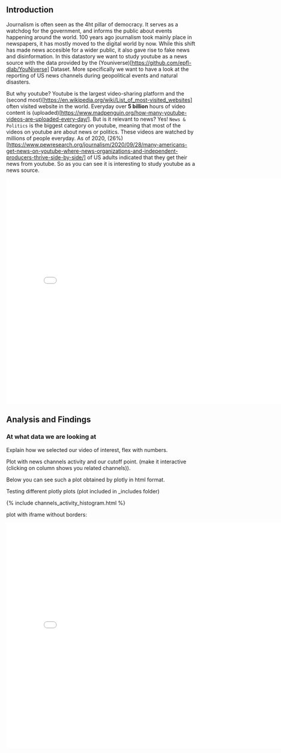 
## Introduction
Journalism is often seen as the 4ht pillar of democracy. It serves as a watchdog for the government, and informs the public about events happening around the world. 100 years ago journalism took mainly place in newspapers, it has mostly moved to the digital world by now. While this shift has made news accesible for a wider public, it also gave rise to fake news and disinformation. In this datastory we want to study youtube as a news source with the data provided by the (Youniverse)[https://github.com/epfl-dlab/YouNiverse] Dataset. More specifically we want to have a look at the reporting of US news channels during geopolitical events and natural disasters. 

But why youtube? Youtube is the largest video-sharing platform and the (second most)[https://en.wikipedia.org/wiki/List_of_most-visited_websites] often visited website in the world. Everyday over **5 billion** hours of video content is (uploaded)[https://www.madpenguin.org/how-many-youtube-videos-are-uploaded-every-day/]. But is it relevant to news? Yes! `News & Politics` is the biggest category on youtube, meaning that most of the videos on youtube are about news or politics. These videos are watched by millions of people everyday. As of 2020, (26%)[https://www.pewresearch.org/journalism/2020/09/28/many-americans-get-news-on-youtube-where-news-organizations-and-independent-producers-thrive-side-by-side/] of US adults indicated that they get their news from youtube. So as you can see it is interesting to study youtube as a news source.

<iframe src="assets/plots/videos_by_cat.html" width="800" height="600" style="border:none;"></iframe>


## Analysis and Findings

### At what data we are looking at

Explain how we selected our video of interest, flex with numbers. 

Plot with news channels activity and our cutoff point. (make it interactive (clicking on column shows you related channels)).

Below you can see such a plot obtained by plotly in html format. 

Testing different plotly plots (plot included in _includes folder)

{% include channels_activity_histogram.html %}

plot with iframe without borders:

<iframe src="assets/plots/channels_activity_histogram.html" width="800" height="600" style="border:none;"></iframe>



